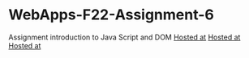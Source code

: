 # WebApps-F22-Assignment-6
Assignment introduction to Java Script and DOM
[Hosted at](https://44-563-web-apps-f22.github.io/44563-webapps-assignment-6-Harika-Reddy-Kondam/musician.html)
[Hosted at](https://44-563-web-apps-f22.github.io/44563-webapps-assignment-6-Harika-Reddy-Kondam/discount.html)
[Hosted at](https://44-563-web-apps-f22.github.io/44563-webapps-assignment-6-Harika-Reddy-Kondam/vacation.html)